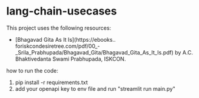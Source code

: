 # lang-chain-usecases


This project uses the following resources:

- [Bhagavad Gita As It Is](https://ebooks.. foriskcondesiretree.com/pdf/00_-_Srila_Prabhupada/Bhagavad_Gita/Bhagavad_Gita_As_It_Is.pdf) by A.C. Bhaktivedanta Swami Prabhupada, ISKCON.


how to run the code:
  1. pip install -r requirements.txt
  1. add your openapi key to env file and run "streamlit run main.py"
